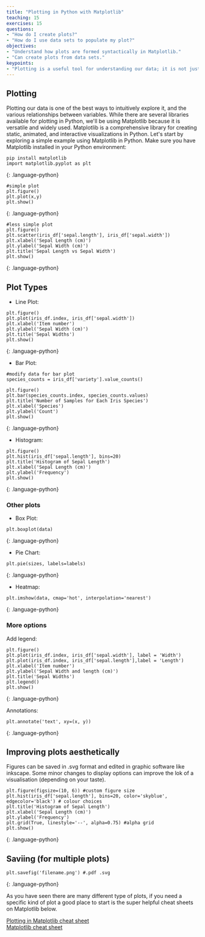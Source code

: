 ```yaml
---
title: "Plotting in Python with Matplotlib"
teaching: 15
exercises: 15
questions:
- "How do I create plots?"
- "How do I use data sets to populate my plot?"
objectives:
- "Understand how plots are formed syntactically in Matplotlib."
- "Can create plots from data sets."
keypoints:
- "Plotting is a useful tool for understanding our data; it is not just for results visualization."
---
```


## Plotting

Plotting our data is one of the best ways to intuitively explore it, and the various relationships between variables. While there are several libraries available for plotting in Python, we'll be using Matplotlib because it is versatile and widely used. Matplotlib is a comprehensive library for creating static, animated, and interactive visualizations in Python. Let's start by exploring a simple example using Matplotlib in Python. Make sure you have Matplotlib installed in your Python environment:

```
pip install matplotlib
import matplotlib.pyplot as plt
```
{: .language-python}


```
#simple plot
plt.figure()
plt.plot(x,y)
plt.show()
```
{: .language-python}

```
#less simple plot
plt.figure()
plt.scatter(iris_df['sepal.length'], iris_df['sepal.width'])
plt.xlabel('Sepal Length (cm)')
plt.ylabel('Sepal Width (cm)')
plt.title('Sepal Length vs Sepal Width')
plt.show()
```
{: .language-python}

## Plot Types

* Line Plot: 
```
plt.figure()
plt.plot(iris_df.index, iris_df['sepal.width'])
plt.xlabel('Item number')
plt.ylabel('Sepal Width (cm)')
plt.title('Sepal Widths')
plt.show()
```
{: .language-python}

* Bar Plot: 
```
#modify data for bar plot
species_counts = iris_df['variety'].value_counts()

plt.figure()
plt.bar(species_counts.index, species_counts.values)
plt.title('Number of Samples for Each Iris Species')
plt.xlabel('Species')
plt.ylabel('Count')
plt.show()
```
{: .language-python}

* Histogram: 
```
plt.figure()
plt.hist(iris_df['sepal.length'], bins=20)
plt.title('Histogram of Sepal Length')
plt.xlabel('Sepal Length (cm)')
plt.ylabel('Frequency')
plt.show()
```
{: .language-python}

### Other plots

* Box Plot: 
```
plt.boxplot(data)
```
{: .language-python}
* Pie Chart: 
```
plt.pie(sizes, labels=labels)
```
{: .language-python}
* Heatmap: 
```
plt.imshow(data, cmap='hot', interpolation='nearest')
```
{: .language-python}

### More options

Add legend: 
```
plt.figure()
plt.plot(iris_df.index, iris_df['sepal.width'], label = 'Width')
plt.plot(iris_df.index, iris_df['sepal.length'],label = 'Length')
plt.xlabel('Item number')
plt.ylabel('Sepal Width and length (cm)')
plt.title('Sepal Widths')
plt.legend()
plt.show()
```
{: .language-python}

Annotations: 
```
plt.annotate('text', xy=(x, y))
```
{: .language-python}

## Improving plots aesthetically

Figures can be saved in .svg format and edited in graphic software like inkscape. Some minor changes to display options can improve the lok of a visualisation (depending on your taste). 

```
plt.figure(figsize=(10, 6)) #custom figure size
plt.hist(iris_df['sepal.length'], bins=20, color='skyblue', edgecolor='black') # colour choices
plt.title('Histogram of Sepal Length')
plt.xlabel('Sepal Length (cm)')
plt.ylabel('Frequency')
plt.grid(True, linestyle='--', alpha=0.75) #alpha grid
plt.show()
```
{: .language-python}

## Saviing (for multiple plots)
```
plt.savefig('filename.png') #.pdf .svg
```
{: .language-python}

As you have seen there are many different type of plots, if you need a specific kind of plot a good place to start is the super helpful cheat sheets on Matplotlib below. 


[Plotting in Matplotlib cheat sheet](https://images.datacamp.com/image/upload/v1676360378/Marketing/Blog/Matplotlib_Cheat_Sheet.pdf)  
[Matplotlib cheat sheet](https://matplotlib.org/cheatsheets/cheatsheets.pdf)


